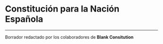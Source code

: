 # Constitución para la Nación Española




---

Borrador redactado por los colaboradores de <b>Blank Consitution</b>